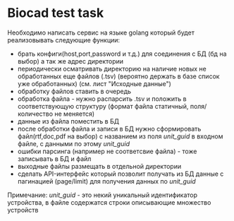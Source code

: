 # Biocad test task 

Необходимо написать сервис на языке golang который будет реализовывать следующие функции:
* брать конфиги(host,port,password и т.д.) для соединения с БД (бд на выбор) а так же адрес директории
* периодически осматривать директорию на наличие новых не обработанных еще файлов (.tsv) (вероятно держать в базе список уже обработанных) (см. лист "Исходные данные")
* обработку файлов ставить в очередь
* обработка файла - нужно распарсить .tsv и положить в соответствующую структуру (формат файла статичный, поля/количество не меняется)
* данные из файла поместить в БД
* после обработки файла и записи в БД нужно сформировать файл(rtf,doc,pdf на выбор) с названием из поля *unit_guid* в входном файле, с данными по этому *unit_guid*
* ошибки парсинга (например не соответсвие файла) - тоже записывать в БД и файл
* выходные файлы размещать в отдельной директории
* сделать API-интерфейс который позволит получать из БД данные с пагинацией (page/limit) для получения данных по *unit_guid*

Примечание: *unit_guid* - это некий уникальный идентификатор устройства, в файле содержатся строки описывающие множество устройств